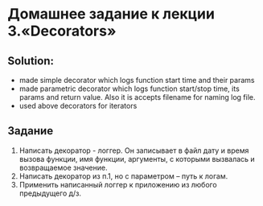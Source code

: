 # Домашнее задание к лекции 3.«Decorators»

## Solution:
- made simple decorator which logs function start time and their params
- made parametric decorator which logs function start/stop time, its params and return value. Also it is accepts filename for naming log file.
- used above decorators for iterators

## Задание
1. Написать декоратор - логгер. Он записывает в файл дату и время вызова функции, имя функции, аргументы, с которыми вызвалась и возвращаемое значение.
2. Написать декоратор из п.1, но с параметром – путь к логам.
3. Применить написанный логгер к приложению из любого предыдущего д/з.

